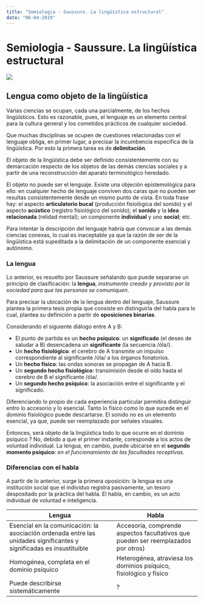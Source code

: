 ```yaml
---
title: "Semiologia - Saussure. La lingüística estructural"
date: "06-04-2019"
---
```


# Semiologia - Saussure. La lingüística estructural

![](https://images.unsplash.com/photo-1504807417934-b7fdec306bfd?ixlib=rb-1.2.1&ixid=eyJhcHBfaWQiOjEyMDd9&auto=format&fit=crop&w=1705&q=80)

## Lengua como objeto de la lingüística

Varias ciencias se ocupan, cada una parcialmente, de los hechos lingüísticos. Esto es razonable, pues, el lenguaje es un elemento central para la cultura general y los cometidos prácticos de cualquier sociedad.

Que muchas disciplinas se ocupen de cuestiones relacionadas con el lenguaje obliga, en primer lugar, a precisar la incumbencia específica de la lingüística. Por esto la primera tarea es de **delimitación**.

El objeto de la lingüística debe ser definido consistentemente con su demarcación respecto de los objetos de las demás ciencias sociales y a partir de una reconstrucción del aparato terminológico heredado.

El objeto no puede ser el lenguaje. Existe una objeción epistemológica para ello: en cualquier hecho de lenguaje conviven dos caras que no pueden ser resultas consistentemente desde un mismo punto de vista. En toda frase hay: el aspecto **articulatorio bucal** (producción fisiológica del sonido) y el aspecto **acústico** (registro fisiológico del sonido); el **sonido** y la **idea relacionada** (relidad mental); un componente **individual** y uno **social**; etc.

Para intentar la descripción del lenguaje habría que convocar a las demás ciencias conexas, lo cual es inaceptable ya que la razón de ser de la lingüística está supeditada a la delimitación de un componente esencial y autónomo.

### La lengua

Lo anterior, es resuelto por Saussure señalando que puede separarse un principio de clasificación: la **lengua**, _instrumento creado y provisto por la sociedad para que las personas se comuniquen_.

Para precisar la ubicación de la lengua dentro del lenguaje, Saussure plantea la primera tesis propia que consiste en distinguirla del habla para lo cual, plantea su definición a partir de **oposiciones binarias**.

Considerando el siguiente diálogo entre A y B:

- El punto de partida es un **hecho psíquico**: un **significado** (el deseo de saludar a B) desencadena un **significante** (la secuencia /óla/).
- Un **hecho fisiológico**: el cerebro de A transmite un impulso correspondiente al significante /óla/ a los órganos fonatorios.
- Un **hecho físico**: las ondas sonoras se propagan de A hacia B.
- Un **segundo hecho fisiológico**: transimisión desde el oído hasta el cerebro de B el significante /óla/.
- Un **segundo hecho psíquico**: la asociación entre el significante y el significado.

Diferenciando lo propio de cada experiencia particular permitira distinguir entro lo accesorio y lo esencial. Tanto lo físico como lo que sucede en el dominio fisiológico puede descartarse. El sonido no es un elemento esencial, ya que, puede ser reemplazado por señales visuales.

Entonces, será objeto de la lingüística todo lo que ocurre en el dominio psíquico ? No, debido a que el primer instante, coresponde a los actos de voluntad individual. La lengua, en cambio, puede ubicarse en el **segundo momento psíquico**: _en el funcionamiento de las facultades receptivas_.

### Diferencias con el habla

A partir de lo anterior, surge la primera oposición: la lengua es una institución social que el individuo registra pasivamente, un tesoro despositado por la práctica del habla. El habla, en cambio, es un acto individual de voluntad e inteligencia.

| Lengua  | Habla     |
| ------- | --------- |
| Esencial en la comunicación: la asociación ordenada entre las unidades significantes y significadas es insustituible | Accesoria, comprende aspectos facultativos que pueden ser reemplazados por otros)
|Homogénea, completa en el dominio psíquico| Heterogénea, atraviesa los dominios psíquico, fisiológico y físico 
|Puede describirse sistemáticamente|?|